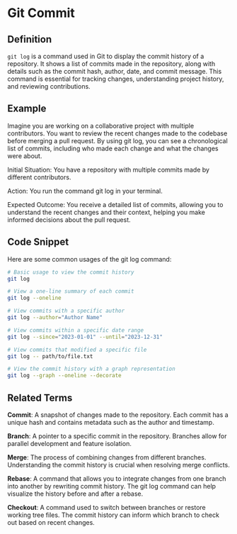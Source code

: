 # Git Commit

## Definition

`git log` is a command used in Git to display the commit history of a repository. It shows a list of commits made in the repository, along with details such as the commit hash, author, date, and commit message. This command is essential for tracking changes, understanding project history, and reviewing contributions.

## Example

Imagine you are working on a collaborative project with multiple contributors. You want to review the recent changes made to the codebase before merging a pull request. By using git log, you can see a chronological list of commits, including who made each change and what the changes were about.

Initial Situation: You have a repository with multiple commits made by different contributors.

Action: You run the command git log in your terminal.

Expected Outcome: You receive a detailed list of commits, allowing you to understand the recent changes and their context, helping you make informed decisions about the pull request.

## Code Snippet

Here are some common usages of the git log command:

```bash
# Basic usage to view the commit history
git log

# View a one-line summary of each commit
git log --oneline

# View commits with a specific author
git log --author="Author Name"

# View commits within a specific date range
git log --since="2023-01-01" --until="2023-12-31"

# View commits that modified a specific file
git log -- path/to/file.txt

# View the commit history with a graph representation
git log --graph --oneline --decorate
```

## Related Terms

**Commit**: A snapshot of changes made to the repository. Each commit has a unique hash and contains metadata such as the author and timestamp.

**Branch**: A pointer to a specific commit in the repository. Branches allow for parallel development and feature isolation.

**Merge**: The process of combining changes from different branches. Understanding the commit history is crucial when resolving merge conflicts.

**Rebase**: A command that allows you to integrate changes from one branch into another by rewriting commit history. The git log command can help visualize the history before and after a rebase.

**Checkout**: A command used to switch between branches or restore working tree files. The commit history can inform which branch to check out based on recent changes.
